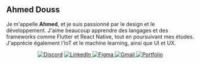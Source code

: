 
## Ahmed Douss

Je m'appelle **Ahmed**, et je suis passionné par le design et le développement. J'aime beaucoup apprendre des langages et des frameworks comme Flutter et React Native, tout en poursuivant mes études. J'apprécie également l'IoT et le machine learning, ainsi que UI et UX.



<p align="center">
<a href="https://discord.gg/ahmeddouss_88813"><img src="https://img.shields.io/badge/Discord-grey?&logo=discord" alt="Discord"></a>
<a href="[https://www.linkedin.com/in/your-linkedin-profile/](https://www.linkedin.com/in/ahmed-douss-601712250/)">
    <img src="https://img.shields.io/badge/LinkedIn-blue?logo=linkedin" alt="LinkedIn">
</a>
<a href="https://www.figma.com/@your-figma-profile">
    <img src="https://img.shields.io/badge/Figma-blueviolet?logo=figma" alt="Figma">
</a>
<a href="mailto:ahmeddouss35@gmail.com">
    <img src="https://img.shields.io/badge/Gmail-grey?logo=gmail" alt="Gmail">
</a>
<a href="https://your-portfolio-link">
    <img src="https://img.shields.io/badge/Portfolio-green?logo=google-chrome" alt="Portfolio">
</a>




